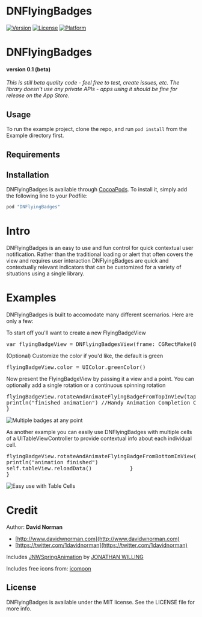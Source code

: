# DNFlyingBadges

[![Version](https://img.shields.io/cocoapods/v/DNFlyingBadges.svg?style=flat)](http://cocoapods.org/pods/DNFlyingBadges)
[![License](https://img.shields.io/cocoapods/l/DNFlyingBadges.svg?style=flat)](http://cocoapods.org/pods/DNFlyingBadges)
[![Platform](https://img.shields.io/cocoapods/p/DNFlyingBadges.svg?style=flat)](http://cocoapods.org/pods/DNFlyingBadges)

# DNFlyingBadges
#### version 0.1 (beta)
_This is still beta quality code - feel free to test, create issues, etc. The library doesn't use any private APIs - apps using it should be fine for release on the App Store._

## Usage

To run the example project, clone the repo, and run `pod install` from the Example directory first.

## Requirements

## Installation

DNFlyingBadges is available through [CocoaPods](http://cocoapods.org). To install
it, simply add the following line to your Podfile:

```ruby
pod "DNFlyingBadges"
```

<a name="intro"></a>
Intro
========
DNFlyingBadges is an easy to use and fun control for quick contextual user notification.
Rather than the traditional loading or alert that often covers the view and requires user interaction DNFlyingBadges are quick and contextually relevant indicators that can be customized for a variety of situations using a single library.

<a name="examples"></a>
Examples
========
DNFlyingBadges is built to accomodate many different scernarios. Here are only a few:

To start off you'll want to create a new FlyingBadgeView

<pre lang="swift">
var flyingBadgeView = DNFlyingBadgesView(frame: CGRectMake(0, 0, 40, 40), imageName: DNFlyingBadgesView.Image.Hipster)
</pre>

(Optional) Customize the color if you'd like, the default is green

<pre lang="swift">
flyingBadgeView.color = UIColor.greenColor()
</pre>

Now present the FlyingBadgeView by passing it a view and a point. You can optionally add a single rotation or a continuous spinning rotation

<pre lang="swift">
flyingBadgeView.rotateAndAnimateFlyingBadgeFromTopInView(tap.view!, toPoint: point, rotation: M_PI, continuousRotation: true, forTime:4) {
println("finished animation") //Handy Animation Completion Closure
}
</pre>

![Multiple badges at any point](http://g.recordit.co/DWtaa9pg3B.gif)

As another example you can easily use DNFlyingBadges with multiple cells of a UITableViewController to provide contextual info about each individual cell.



<pre lang="swift">
flyingBadgeView.rotateAndAnimateFlyingBadgeFromBottomInView(self.view, toPoint: CGPointMake(cell!.center.x, cell!.center.y), rotation: M_PI, continuousRotation: false, forTime:1) {
println("animation finished")
self.tableView.reloadData()            }
}
</pre>

![Easy use with Table Cells](http://g.recordit.co/mHNVEM4wo7.gif)

Credit
========

Author: **David Norman**

* [http://www.davidwnorman.com](http://www.davidwnorman.com)
* [https://twitter.com/1davidnorman](https://twitter.com/1davidnorman)

Includes [JNWSpringAnimation](https://github.com/jwilling/JNWSpringAnimation) by [JONATHAN WILLING](https://github.com/jwilling)

Includes free icons from: [icomoon](https://icomoon.io/#home)

## License

DNFlyingBadges is available under the MIT license. See the LICENSE file for more info.
